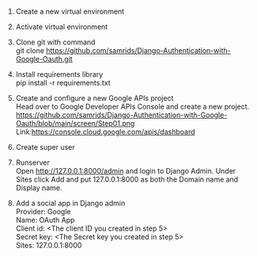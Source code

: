 1. Create a new virtual environment 
2. Activate virtual environment 
3. Clone git with command <br>
   git clone https://github.com/samrids/Django-Authentication-with-Google-Oauth.git
4. Install requirements library<br>
   pip install -r requirements.txt
5. Create and configure a new Google APIs project<br>
Head over to Google Developer APIs Console and create a new project.<br>
https://github.com/samrids/Django-Authentication-with-Google-Oauth/blob/main/screen/Step01.png<br>
Link:https://console.cloud.google.com/apis/dashboard

6. Create super user
7. Runserver <br>
Open http://127.0.0.1:8000/admin and login to Django Admin. Under Sites click Add and put 127.0.0.1:8000 as both the Domain name and Display name.

8. Add a social app in Django admin<br>
Provider: Google<br>
Name: OAuth App<br>
Client id: <The client ID you created in step 5><br>
Secret key: <The Secret key you created in step 5><br>
Sites: 127.0.0.1:8000<br>

